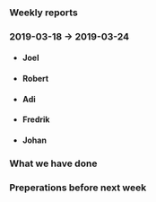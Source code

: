 ### Weekly reports
### 2019-03-18 -> 2019-03-24

* #### Joel

* #### Robert

* #### Adi

* #### Fredrik

* #### Johan

### What we have done

### Preperations before next week

